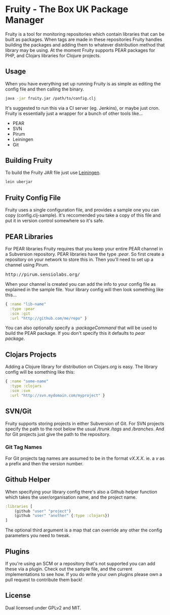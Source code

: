 # Fruity - The Box UK Package Manager

Fruity is a tool for monitoring repositories which contain libraries that can be
built as packages.  When tags are made in these repositories Fruity handles
building the packages and adding them to whatever distribution method that library
may be using.  At the moment Fruity supports PEAR packages for PHP, and Clojars libraries
for Clojure projects.

## Usage

When you have everything set up running Fruity is as simple as editing the config
file and then calling the binary.

```bash
java -jar fruity.jar /path/to/config.clj
```

It's suggested to run this via a CI server (eg. Jenkins), or maybe just cron.
Fruity is essentially just a wrapper for a bunch of other tools like...

* PEAR
* SVN
* Pirum
* Leiningen
* Git

## Building Fruity

To build the Fruity JAR file just use [Leiningen](https://github.com/technomancy/leiningen).

```bash
lein uberjar
```

## Fruity Config File

Fruity uses a single configuration file, and provides a sample one you can copy (config.clj-sample).
It's reccomended you take a copy of this file and put it in version control somewhere so
it's safe.

## PEAR Libraries

For PEAR libraries Fruity requires that you keep your entire PEAR channel in a
Subversion repository. PEAR libraries have the type *:pear*.  So first create a
repository on your network to store this in.  Then you'll need to set up a channel
using Pirum.

<pre>
http://pirum.sensiolabs.org/
</pre>

When your channel is created you can add the info to your config file as explained in
the sample file.  Your library config will then look something like this...

```clojure
{ :name "lib-name"
  :type :pear
  :scm :git
  :url "http://github.com/me/repo" }
```

You can also optionally specify a *:packageCommand* that will be used to build the PEAR
package.  If you don't specify this it defaults to _pear package_.

## Clojars Projects

Adding a Clojure library for distribution on Clojars.org is easy.  The library config
will be something like this:

```clojure
{ :name "some-name"
  :type :clojars
  :scm :svn
  :url "http://svn.mydomain.com/myproject" }
```

## SVN/Git

Fruity supports storing projects in either Subversion of Git.  For SVN projects specify
the path to the root below the usual */trunk* */tags* and */branches*.  And for Git
projects just give the path to the repository.

### Git Tag Names

For Git projects tag names are assumed to be in the format *vX.X.X*.  ie. a *v* as a
prefix and then the version number.

## Github Helper

When specifying your library config there's also a Github helper function which takes
the user/organisation name, and the project name.

```clojure
:libraries [
    (github "user" "project")
    (github "user" "another" {:type :clojars})
]
```

The optional third argument is a map that can override any other the config parameters
you need to tweak.

## Plugins

If you're using an SCM or a repository that's not supported you can add these via a plugin.
Check out the sample file, and the current implementations to see how.  If you do write your
own plugins please own a pull request to contribute them back!

## License

Dual licensed under GPLv2 and MIT.

